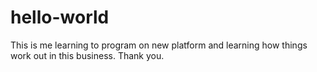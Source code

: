 # hello-world

This is me learning to program on new platform and learning how things work out in this business. Thank you.
